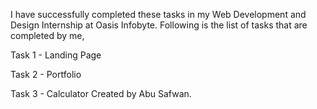 I have successfully completed these tasks in my Web Development and Design Internship at Oasis Infobyte. Following is the list of tasks that are completed by me,

Task 1 - Landing Page

Task 2 - Portfolio

Task 3 - Calculator
Created by Abu Safwan.
